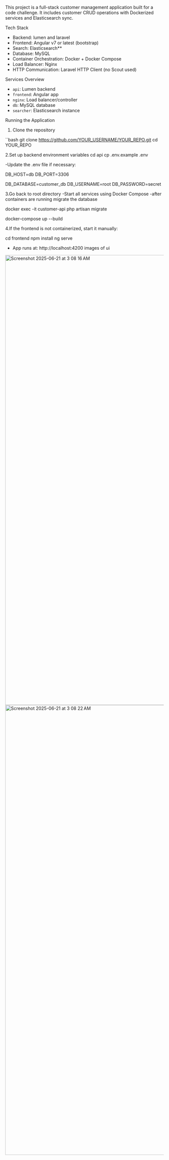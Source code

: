 
This project is a full-stack customer management application built for a code challenge. It includes customer CRUD operations with Dockerized services and Elasticsearch sync.


Tech Stack

- Backend: lumen and laravel
- Frontend: Angular v7 or latest (bootstrap)
- Search: Elasticsearch**
- Database: MySQL
- Container Orchestration: Docker + Docker Compose
- Load Balancer: Nginx
- HTTP Communication: Laravel HTTP Client (no Scout used)

Services Overview 

- `api`: Lumen backend
- `frontend`: Angular app
- `nginx`: Load balancer/controller
- `db`: MySQL database
- `searcher`: Elasticsearch instance

Running the Application

1. Clone the repository
   
 ``bash
git clone https://github.com/YOUR_USERNAME/YOUR_REPO.git
cd YOUR_REPO

2.Set up backend environment variables
cd api
cp .env.example .env

-Update the .env file if necessary:

DB_HOST=db
DB_PORT=3306

DB_DATABASE=customer_db
DB_USERNAME=root
DB_PASSWORD=secret

3.Go back to root directory
-Start all services using Docker Compose
-after containers are running migrate the database

docker exec -it customer-api php artisan migrate

docker-compose up --build

4.If the frontend is not containerized, start it manually:

cd frontend
npm install
ng serve
- App runs at: http://localhost:4200
images of ui
<img width="1430" alt="Screenshot 2025-06-21 at 3 08 16 AM" src="https://github.com/user-attachments/assets/18ed581a-cbf6-4da4-9fbd-e2ebeacb8d84" />

<img width="1430" alt="Screenshot 2025-06-21 at 3 08 22 AM" src="https://github.com/user-attachments/assets/fd5a1ac9-822a-4d1e-8652-83b1759de598" />

